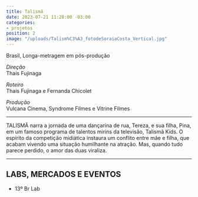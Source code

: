 ```yaml
---
title: Talismã
date: 2023-07-21 11:28:00 -03:00
categories:
- projetos
position: 2
image: "/uploads/Talism%C3%A3_fotodeSoraiaCosta_Vertical.jpg"
---
```


Brasil, Longa-metragem em pós-produção

*Direção*\
Thais Fujinaga

*Roteiro*\
Thais Fujinaga e Fernanda Chicolet

*Produção*\
Vulcana Cinema, Syndrome Filmes e Vitrine Filmes

---

TALISMÃ narra a jornada de uma dançarina de rua, Tereza, e sua filha, Pina, em um famoso programa de talentos mirins da televisão, Talismã Kids. O espírito da competição midiática instaura um conflito entre mãe e filha, que acabam vivendo uma situação humilhante na atração. Mas, quando tudo parece perdido, o amor das duas viraliza.

---

## LABS, MERCADOS E EVENTOS

* 13º Br Lab